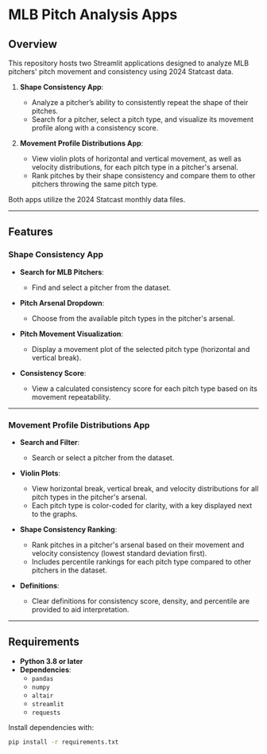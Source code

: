 # MLB Pitch Analysis Apps

## Overview
This repository hosts two Streamlit applications designed to analyze MLB pitchers' pitch movement and consistency using 2024 Statcast data.

1. **Shape Consistency App**:
   - Analyze a pitcher’s ability to consistently repeat the shape of their pitches.
   - Search for a pitcher, select a pitch type, and visualize its movement profile along with a consistency score.

2. **Movement Profile Distributions App**:
   - View violin plots of horizontal and vertical movement, as well as velocity distributions, for each pitch type in a pitcher's arsenal.
   - Rank pitches by their shape consistency and compare them to other pitchers throwing the same pitch type.

Both apps utilize the 2024 Statcast monthly data files.

---

## Features

### **Shape Consistency App**
- **Search for MLB Pitchers**:
  - Find and select a pitcher from the dataset.
  
- **Pitch Arsenal Dropdown**:
  - Choose from the available pitch types in the pitcher's arsenal.

- **Pitch Movement Visualization**:
  - Display a movement plot of the selected pitch type (horizontal and vertical break).

- **Consistency Score**:
  - View a calculated consistency score for each pitch type based on its movement repeatability.

---

### **Movement Profile Distributions App**
- **Search and Filter**:
  - Search or select a pitcher from the dataset.

- **Violin Plots**:
  - View horizontal break, vertical break, and velocity distributions for all pitch types in the pitcher's arsenal.
  - Each pitch type is color-coded for clarity, with a key displayed next to the graphs.

- **Shape Consistency Ranking**:
  - Rank pitches in a pitcher's arsenal based on their movement and velocity consistency (lowest standard deviation first).
  - Includes percentile rankings for each pitch type compared to other pitchers in the dataset.

- **Definitions**:
  - Clear definitions for consistency score, density, and percentile are provided to aid interpretation.

---

## Requirements

- **Python 3.8 or later**
- **Dependencies**:
  - `pandas`
  - `numpy`
  - `altair`
  - `streamlit`
  - `requests`

Install dependencies with:
```bash
pip install -r requirements.txt
